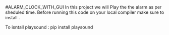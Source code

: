 #ALARM_CLOCK_WITH_GUI
In this project we will Play the the alarm as per sheduled time.
Before running this code on your local compiler make sure to install .

To isntall playsound : pip install playsound